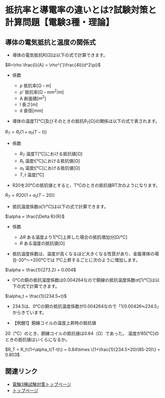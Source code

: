 # 抵抗率と導電率の違いとは?試験対策と計算問題【電験3種・理論】

## 導体の電気抵抗と温度の関係式

- 導体の電気抵抗R[Ω]は以下の式で計算できます。

$R=\rho \frac{l}{A} = \rho^{'}\frac{4l}{d^2\pi}$

- 係数
    - ρ	抵抗率[Ω・m]
    - ρ'	抵抗率[Ω・$mm^2/m$]
    - A	断面積[$m^2$]
    - l	長さ[$m$]
    - d	直径[$mm$]

- 導体の温度T[℃]及びそのときの抵抗$R_T$[Ω]の関係は以下の式で表されます。

$R_T=R_t\{1+\alpha_t(T-t)\}$

- 係数
    - $R_T$ 温度T[℃]における抵抗値[Ω]
    - $R_t$ 温度t[℃]における抵抗値[Ω]
    - $\alpha_t$ 温度t[℃]における抵抗値[Ω]
    - $T, t$ 温度[℃]

- R20を20°Cの抵抗値とすると、T℃のときの抵抗値RT次のようになります。

$R_T=R20\{1+\alpha_t(T-20)\}$

- 抵抗温度係数α[1/℃]は以下の式で計算できます。

$\alpha = \frac{\Delta R}{R}$

- 係数
    - $\Delta R$ ある温度より1[℃]上昇した場合の抵抗増加分[Ω/℃]
    - $R$ ある温度の抵抗値[Ω]

- 抵抗温度係数は、温度が高くなるほど大きくなる性質があり、金属導体の場合-20°～+200°Cでは 1°C上昇するごとに次のように増加します。

$\alpha = \frac{1}{273.2} = 0.004$

- 0℃の銅の抵抗温度係数は0.004264なので銅線の抵抗温度係数αt[1/℃]は以下の式で計算できます。

$\alpha_t = \frac{1}{234.5+t}$

- 234.5は、0℃の銅の抵抗温度係数が0.004264なので「1/0.00426≒234.5」からきています。

- 【例題1】銅線コイルの温度上昇時の抵抗値

20〔℃〕のとき、銅線コイルの抵抗値は0.64〔Ω〕であった。
温度が85[℃]のときの抵抗値はいくらになるか。

$R_T = R_t\{1+\alpha_t(T-t)\} = 0.64\times \{1+\frac{1}{234.5+20}(85-20)\} = 0.803$

## 関連リンク

- [電験3種試験対策トップページ](../index.md)
- [トップページ](../../../index.md)